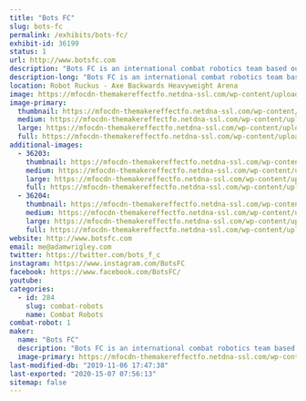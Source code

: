 ```yaml
---
title: "Bots FC"
slug: bots-fc
permalink: /exhibits/bots-fc/
exhibit-id: 36199
status: 1
url: http://www.botsfc.com
description: "Bots FC is an international combat robotics team based out of Brooklyn, NY. They are the 2018 1st place and 2016 3rd place winners at Orlando Maker Faire Robot Ruckus, competed on the 2019 Battlebots TV series with “Shatter!”, and went undefeated on the Chinese TV show This Is Fighting Robots with “Blue”. Come see them fight in the combat robotics exhibition!"
description-long: "Bots FC is an international combat robotics team based out of Brooklyn, NY. They are the 2018 1st place and 2016 3rd place winners at Orlando Maker Faire Robot Ruckus, competed on the 2019 Battlebots TV series with “Shatter!”, and went undefeated on the Chinese TV show This Is Fighting Robots with “Blue”. Come see them fight in the combat robotics exhibition!"
location: Robot Ruckus - Axe Backwards Heavyweight Arena
image: https://mfocdn-themakereffectfo.netdna-ssl.com/wp-content/uploads/2019/08/60175167_547055505825255_4648804289524559232_n-1-1024x1024.jpg
image-primary:
  thumbnail: https://mfocdn-themakereffectfo.netdna-ssl.com/wp-content/uploads/2019/08/60175167_547055505825255_4648804289524559232_n-1-150x150.jpg
  medium: https://mfocdn-themakereffectfo.netdna-ssl.com/wp-content/uploads/2019/08/60175167_547055505825255_4648804289524559232_n-1-300x300.jpg
  large: https://mfocdn-themakereffectfo.netdna-ssl.com/wp-content/uploads/2019/08/60175167_547055505825255_4648804289524559232_n-1-1024x1024.jpg
  full: https://mfocdn-themakereffectfo.netdna-ssl.com/wp-content/uploads/2019/08/60175167_547055505825255_4648804289524559232_n-1.jpg
additional-images:
  - 36203:
    thumbnail: https://mfocdn-themakereffectfo.netdna-ssl.com/wp-content/uploads/2019/08/58629911_2256709491081808_1457493058793766912_o-2-150x150.jpg
    medium: https://mfocdn-themakereffectfo.netdna-ssl.com/wp-content/uploads/2019/08/58629911_2256709491081808_1457493058793766912_o-2-300x225.jpg
    large: https://mfocdn-themakereffectfo.netdna-ssl.com/wp-content/uploads/2019/08/58629911_2256709491081808_1457493058793766912_o-2-1024x769.jpg
    full: https://mfocdn-themakereffectfo.netdna-ssl.com/wp-content/uploads/2019/08/58629911_2256709491081808_1457493058793766912_o-2.jpg
  - 36204:
    thumbnail: https://mfocdn-themakereffectfo.netdna-ssl.com/wp-content/uploads/2019/08/64230522_2051274831661058_7907333591262333584_n-150x150.jpg
    medium: https://mfocdn-themakereffectfo.netdna-ssl.com/wp-content/uploads/2019/08/64230522_2051274831661058_7907333591262333584_n-300x300.jpg
    large: https://mfocdn-themakereffectfo.netdna-ssl.com/wp-content/uploads/2019/08/64230522_2051274831661058_7907333591262333584_n-1024x1024.jpg
    full: https://mfocdn-themakereffectfo.netdna-ssl.com/wp-content/uploads/2019/08/64230522_2051274831661058_7907333591262333584_n.jpg
website: http://www.botsfc.com
email: me@adamwrigley.com
twitter: https://twitter.com/bots_f_c
instagram: https://www.instagram.com/BotsFC
facebook: https://www.facebook.com/BotsFC/
youtube: 
categories:
  - id: 284
    slug: combat-robots
    name: Combat Robots
combat-robot: 1
maker:
  name: "Bots FC"
  description: "Bots FC is an international combat robotics team based out of Brooklyn, NY. They are the 2018 1st place and 2016 3rd place winners at Orlando Maker Faire Robot Ruckus, competed on the 2019 Battlebots TV series with \"Shatter!\", and went undefeated on the Chinese TV show This Is Fighting Robots with \"Blue\". Come see them fight in the combat robotics exhibition!"
  image-primary: https://mfocdn-themakereffectfo.netdna-ssl.com/wp-content/uploads/2018/10/iUS7Ol7t_400x400-300x300.jpg
last-modified-db: "2019-11-06 17:47:38"
last-exported: "2020-15-07 07:56:13"
sitemap: false
---
```

